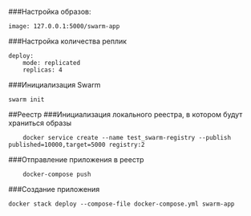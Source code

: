 ###Настройка образов:
```
image: 127.0.0.1:5000/swarm-app
```

###Настройка количества реплик
```
deploy:
    mode: replicated
    replicas: 4
```

###Инициализация Swarm
```
swarm init 
```

##Реестр
###Инициализация локального реестра, в котором будут храниться образы
```
	docker service create --name test_swarm-registry --publish published=10000,target=5000 registry:2 
```
###Отправление приложения в реестр
```
	docker-compose push
```

###Создание приложения
```
docker stack deploy --compose-file docker-compose.yml swarm-app
```
